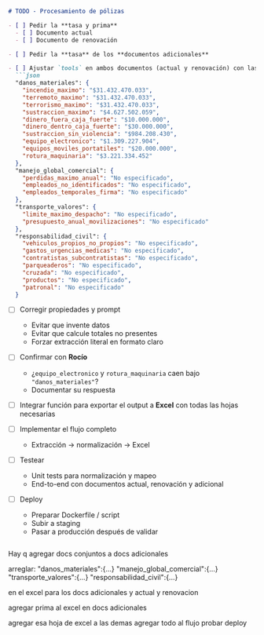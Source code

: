 <!-- TODO:
Pedir la tasa y prima del doc actual y renovacion
Pedir la tas de los docs adicionales
Pedir en las tools  "danos_materiales": {
            "incendio_maximo": "$31.432.470.033",
            "terremoto_maximo": "$31.432.470.033",
            "terrorismo_maximo": "$31.432.470.033",
            "sustraccion_maximo": "$4.627.502.059",
            "dinero_fuera_caja_fuerte": "$10.000.000",
            "dinero_dentro_caja_fuerte": "$30.000.000",
            "sustraccion_sin_violencia": "$984.208.430",
            "equipo_electronico": "$1.309.227.904",
            "equipos_moviles_portatiles": "$20.000.000",
            "rotura_maquinaria": "$3.221.334.452",
        },
        "manejo_global_comercial": {
            "perdidas_maximo_anual": "No especificado",
            "empleados_no_identificados": "No especificado",
            "empleados_temporales_firma": "No especificado",
        },
        "transporte_valores": {
            "limite_maximo_despacho": "No especificado",
            "presupuesto_anual_movilizaciones": "No especificado",
        },
        "responsabilidad_civil": {
            "vehiculos_propios_no_propios": "No especificado",
            "gastos_urgencias_medicas": "No especificado",
            "contratistas_subcontratistas": "No especificado",
            "parqueaderos": "No especificado",
            "cruzada": "No especificado",
            "productos": "No especificado",
            "patronal": "No especificado",
        },

        para los doc actual y de renovacion

  esto con lleva arreglar las propiedades y el prompt
  preguntar a Rocio q onda con equipo electronico y Rotura maquinaria?
  cae bajo: "danos_materiales": {
            "incendio_maximo": "$31.432.470.033",
            "terremoto_maximo": "$31.432.470.033",
            "terrorismo_maximo": "$31.432.470.033",
            "sustraccion_maximo": "$4.627.502.059",
            "dinero_fuera_caja_fuerte": "$10.000.000",
            "dinero_dentro_caja_fuerte": "$30.000.000",
            "sustraccion_sin_violencia": "$984.208.430",
            "equipo_electronico": "$1.309.227.904",
            "equipos_moviles_portatiles": "$20.000.000",
            "rotura_maquinaria": "$3.221.334.452",
        } 
        ???

  integrar funcion de crear el exdel output al excel con las otras hojas
  implementar todo 
  testear
  deploy
 -->
````markdown
# TODO - Procesamiento de pólizas

- [ ] Pedir la **tasa y prima**  
  - [ ] Documento actual  
  - [ ] Documento de renovación  

- [ ] Pedir la **tasa** de los **documentos adicionales**

- [ ] Ajustar `tools` en ambos documentos (actual y renovación) con las siguientes secciones:  
  ```json
  "danos_materiales": {
    "incendio_maximo": "$31.432.470.033",
    "terremoto_maximo": "$31.432.470.033",
    "terrorismo_maximo": "$31.432.470.033",
    "sustraccion_maximo": "$4.627.502.059",
    "dinero_fuera_caja_fuerte": "$10.000.000",
    "dinero_dentro_caja_fuerte": "$30.000.000",
    "sustraccion_sin_violencia": "$984.208.430",
    "equipo_electronico": "$1.309.227.904",
    "equipos_moviles_portatiles": "$20.000.000",
    "rotura_maquinaria": "$3.221.334.452"
  },
  "manejo_global_comercial": {
    "perdidas_maximo_anual": "No especificado",
    "empleados_no_identificados": "No especificado",
    "empleados_temporales_firma": "No especificado"
  },
  "transporte_valores": {
    "limite_maximo_despacho": "No especificado",
    "presupuesto_anual_movilizaciones": "No especificado"
  },
  "responsabilidad_civil": {
    "vehiculos_propios_no_propios": "No especificado",
    "gastos_urgencias_medicas": "No especificado",
    "contratistas_subcontratistas": "No especificado",
    "parqueaderos": "No especificado",
    "cruzada": "No especificado",
    "productos": "No especificado",
    "patronal": "No especificado"
  }
````

* [ ] Corregir propiedades y prompt

  * Evitar que invente datos
  * Evitar que calcule totales no presentes
  * Forzar extracción literal en formato claro

* [ ] Confirmar con **Rocío**

  * ¿`equipo_electronico` y `rotura_maquinaria` caen bajo `"danos_materiales"`?
  * Documentar su respuesta

* [ ] Integrar función para exportar el output a **Excel** con todas las hojas necesarias

* [ ] Implementar el flujo completo

  * Extracción → normalización → Excel

* [ ] Testear

  * Unit tests para normalización y mapeo
  * End-to-end con documentos actual, renovación y adicional

* [ ] Deploy

  * Preparar Dockerfile / script
  * Subir a staging
  * Pasar a producción después de validar

```
```



Hay q agregar docs conjuntos a docs adicionales 

arreglar:
"danos_materiales":{...}
"manejo_global_comercial":{...}
"transporte_valores":{...}
"responsabilidad_civil":{...}

en el excel para los docs adicionales y actual y renovacion

agregar prima al excel en docs adicionales

agregar esa hoja de excel a las demas
agregar todo al flujo
probar
deploy